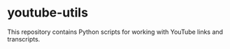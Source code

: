# youtube-utils
This repository contains Python scripts for working with YouTube links and transcripts.
